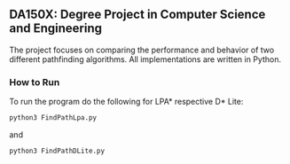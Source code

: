 ## DA150X: Degree Project in Computer Science and Engineering

The project focuses on comparing the performance and behavior of two different pathfinding algorithms. All implementations are written in Python.

### How to Run
To run the program do the following for LPA* respective D* Lite:

```bash
python3 FindPathLpa.py

```

and

```bash
python3 FindPathDLite.py

```
